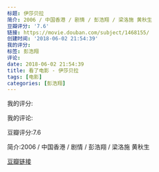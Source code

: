 ```yaml
---
标题: 伊莎贝拉
简介: 2006 / 中国香港 / 剧情 / 彭浩翔 / 梁洛施 黄秋生
豆瓣评分: '7.6'
链接: https://movie.douban.com/subject/1468155/
创建时间: '2018-06-02 21:54:39'
我的评分:
标签: 彭浩翔
评论:
date: 2018-06-02 21:54:39
title: 看了电影 - 伊莎贝拉
tags: [电影]
categories: [彭浩翔]
---
```


我的评分:

我的评论:

豆瓣评分:7.6

简介:2006 / 中国香港 / 剧情 / 彭浩翔 / 梁洛施 黄秋生

[豆瓣链接](https://movie.douban.com/subject/1468155/)

